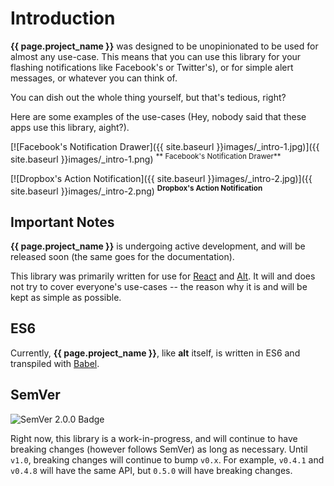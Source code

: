 # Introduction

**{{ page.project_name }}** was designed to be unopinionated to be used for almost any use-case. This means that you can use this library for your flashing notifications like Facebook's or Twitter's), or for simple alert messages, or whatever you can think of.

You can dish out the whole thing yourself, but that's tedious, right?

Here are some examples of the use-cases (Hey, nobody said that these apps use this library, aight?).

[![Facebook's Notification Drawer]({{ site.baseurl }}images/_intro-1.jpg)]({{ site.baseurl }}images/_intro-1.png)
<sup>** Facebook's Notification Drawer**</sup>

[![Dropbox's Action Notification]({{ site.baseurl }}images/_intro-2.jpg)]({{ site.baseurl }}images/_intro-2.png)
<sup>**Dropbox's Action Notification**</sup>


## Important Notes

**{{ page.project_name }}** is undergoing active development, and will be released soon (the same goes for the documentation).

This library was primarily written for use for [React](https://facebook.github.io/react) and [Alt](https://alt.js.org). It will and does not try to cover everyone's use-cases -- the reason why it is and will be kept as simple as possible.

## ES6

Currently, **{{ page.project_name }}**, like **alt** itself, is written in ES6 and transpiled with [Babel](https://babeljs.org).

## SemVer

![SemVer 2.0.0 Badge](https://img.shields.io/badge/semver-2.0.0-blue.svg?style=flat-square)

Right now, this library is a work-in-progress, and will continue to have breaking changes (however follows SemVer) as long as necessary. Until `v1.0`, breaking changes will continue to bump `v0.x`. For example, `v0.4.1` and `v0.4.8` will have the same API, but `0.5.0` will have breaking changes.
